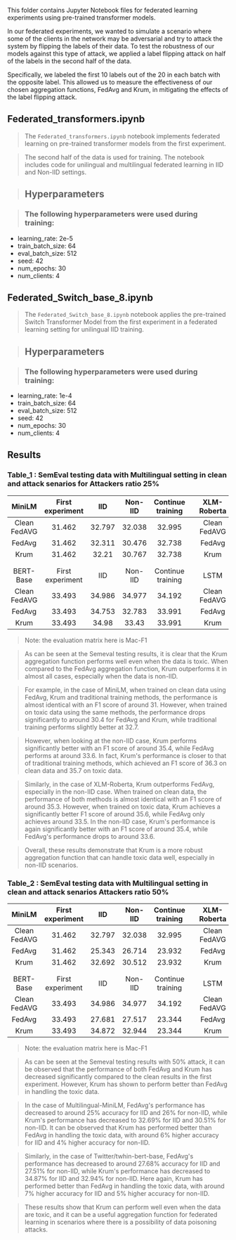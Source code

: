 This folder contains Jupyter Notebook files for federated learning experiments using pre-trained transformer models.

In our federated experiments, we wanted to simulate a scenario where some of the clients in the network may be adversarial and try to attack the system by flipping the labels of their data. To test the robustness of our models against this type of attack, we applied a label flipping attack on half of the labels in the second half of the data.

Specifically, we labeled the first 10 labels out of the 20 in each batch with the opposite label. This allowed us to measure the effectiveness of our chosen aggregation functions, FedAvg and Krum, in mitigating the effects of the label flipping attack.

## Federated_transformers.ipynb

> The `Federated_transformers.ipynb` notebook implements federated learning on pre-trained transformer models from the first experiment. 

> The second half of the data is used for training. The notebook includes code for unilingual and multilingual federated learning in IID and Non-IID settings.

> ## Hyperparameters

> ### The following hyperparameters were used during training:

* learning_rate: 2e-5
* train_batch_size: 64
* eval_batch_size: 512
* seed: 42
* num_epochs: 30
* num_clients: 4


## Federated_Switch_base_8.ipynb

> The `Federated_Switch_base_8.ipynb` notebook applies the pre-trained Switch Transformer Model from the first experiment in a federated learning setting for unilingual IID training.


> ## Hyperparameters

> ### The following hyperparameters were used during training:

* learning_rate: 1e-4
* train_batch_size: 64
* eval_batch_size: 512
* seed: 42
* num_epochs: 30
* num_clients: 4

## Results

### Table_1 : SemEval testing data with Multilingual setting in clean and attack senarios for Attackers ratio 25%

| MiniLM |First experiment|IID|Non-IID|Continue training| | XLM-Roberta |First experiment|IID|Non-IID|Continue training|
|:---:|:---:|:---:|:---:|:---:|:---:|:---:|:---:|:---:|:---:|:---:|
|Clean FedAVG|31.462|32.797|32.038|32.995| |Clean FedAVG|35.321|36.849|36.317|35.73|
|FedAvg|31.462|32.311|30.476|32.738| |FedAvg|35.321|36.357|33.563|35.649|
|Krum|31.462|32.21|30.767|32.738| |Krum|35.321|36.528|35.388|35.649|
| | | | | | | | | | | |
| | | | | | | | | | | |
| BERT-Base |First experiment|IID|Non-IID|Continue training| | LSTM |First experiment|IID|Non-IID|Continue training|
|Clean FedAVG|33.493|34.986|34.977|34.192| |Clean FedAVG|27.65|29.2|25.36|29.16|
|FedAvg|33.493|34.753|32.783|33.991| |FedAvg|27.65|29.17|25.33|28.86|
|Krum|33.493|34.98|33.43|33.991| |Krum|27.65|27.13|23.22|28.86|

> Note: the evaluation matrix here is Mac-F1

> As can be seen at the Semeval testing results, it is clear that the Krum aggregation function performs well even when the data is toxic. When compared to the FedAvg aggregation function, Krum outperforms it in almost all cases, especially when the data is non-IID.

> For example, in the case of MiniLM, when trained on clean data using FedAvg, Krum and traditional training methods, the performance is almost identical with an F1 score of around 31. However, when trained on toxic data using the same methods, the performance drops significantly to around 30.4 for FedAvg and Krum, while traditional training performs slightly better at 32.7.

> However, when looking at the non-IID case, Krum performs significantly better with an F1 score of around 35.4, while FedAvg performs at around 33.6. In fact, Krum's performance is closer to that of traditional training methods, which achieved an F1 score of 36.3 on clean data and 35.7 on toxic data.

> Similarly, in the case of XLM-Roberta, Krum outperforms FedAvg, especially in the non-IID case. When trained on clean data, the performance of both methods is almost identical with an F1 score of around 35.3. However, when trained on toxic data, Krum achieves a significantly better F1 score of around 35.6, while FedAvg only achieves around 33.5. In the non-IID case, Krum's performance is again significantly better with an F1 score of around 35.4, while FedAvg's performance drops to around 33.6.

> Overall, these results demonstrate that Krum is a more robust aggregation function that can handle toxic data well, especially in non-IID scenarios.



### Table_2 : SemEval testing data with Multilingual setting in clean and attack senarios Attackers ratio 50%

| MiniLM |First experiment|IID|Non-IID|Continue training| | XLM-Roberta |First experiment|IID|Non-IID|Continue training|
|:---:|:---:|:---:|:---:|:---:|:---:|:---:|:---:|:---:|:---:|:---:|
|Clean FedAVG|31.462|32.797|32.038|32.995| |Clean FedAVG|35.321|36.849|36.317|35.73|
|FedAvg|31.462|25.343|26.714|23.932| |FedAvg|35.321|26.283|28.1|24.492|
|Krum|31.462|32.692|30.512|23.932| |Krum|35.321|36.565|35.219|24.492|
| | | | | | | | | | | |
| | | | | | | | | | | |
| BERT-Base |First experiment|IID|Non-IID|Continue training| | LSTM |First experiment|IID|Non-IID|Continue training|
|Clean FedAVG|33.493|34.986|34.977|34.192| |Clean FedAVG|27.65|29.2|25.36|29.16|
|FedAvg|33.493|27.681|27.517|23.344| |FedAvg|27.65|29.07|25.44|29.5|
|Krum|33.493|34.872|32.944|23.344| |Krum|27.65|27.26|25.61|29.5|

> Note: the evaluation matrix here is Mac-F1

> As can be seen at the Semeval testing results with 50% attack, it can be observed that the performance of both FedAvg and Krum has decreased significantly compared to the clean results in the first experiment. However, Krum has shown to perform better than FedAvg in handling the toxic data.

> In the case of Multilingual-MiniLM, FedAvg's performance has decreased to around 25% accuracy for IID and 26% for non-IID, while Krum's performance has decreased to 32.69% for IID and 30.51% for non-IID. It can be observed that Krum has performed better than FedAvg in handling the toxic data, with around 6% higher accuracy for IID and 4% higher accuracy for non-IID.

> Similarly, in the case of Twitter/twhin-bert-base, FedAvg's performance has decreased to around 27.68% accuracy for IID and 27.51% for non-IID, while Krum's performance has decreased to 34.87% for IID and 32.94% for non-IID. Here again, Krum has performed better than FedAvg in handling the toxic data, with around 7% higher accuracy for IID and 5% higher accuracy for non-IID.

> These results show that Krum can perform well even when the data are toxic, and it can be a useful aggregation function for federated learning in scenarios where there is a possibility of data poisoning attacks.
